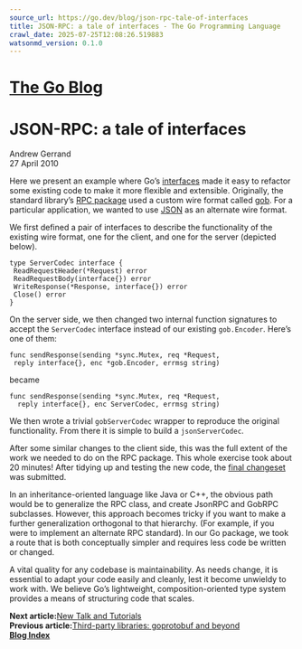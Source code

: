 ```yaml
---
source_url: https://go.dev/blog/json-rpc-tale-of-interfaces
title: JSON-RPC: a tale of interfaces - The Go Programming Language
crawl_date: 2025-07-25T12:08:26.519883
watsonmd_version: 0.1.0
---
```


# [The Go Blog](/blog/)

# JSON-RPC: a tale of interfaces

Andrew Gerrand  
27 April 2010 

Here we present an example where Go’s [interfaces](/doc/effective_go.html#interfaces_and_types) made it easy to refactor some existing code to make it more flexible and extensible. Originally, the standard library’s [RPC package](/pkg/net/rpc/) used a custom wire format called [gob](/pkg/encoding/gob/). For a particular application, we wanted to use [JSON](/pkg/encoding/json/) as an alternate wire format.

We first defined a pair of interfaces to describe the functionality of the existing wire format, one for the client, and one for the server (depicted below).
    
    
    type ServerCodec interface {
     ReadRequestHeader(*Request) error
     ReadRequestBody(interface{}) error
     WriteResponse(*Response, interface{}) error
     Close() error
    }
    

On the server side, we then changed two internal function signatures to accept the `ServerCodec` interface instead of our existing `gob.Encoder`. Here’s one of them:
    
    
    func sendResponse(sending *sync.Mutex, req *Request,
     reply interface{}, enc *gob.Encoder, errmsg string)
    

became
    
    
    func sendResponse(sending *sync.Mutex, req *Request,
      reply interface{}, enc ServerCodec, errmsg string)
    

We then wrote a trivial `gobServerCodec` wrapper to reproduce the original functionality. From there it is simple to build a `jsonServerCodec`.

After some similar changes to the client side, this was the full extent of the work we needed to do on the RPC package. This whole exercise took about 20 minutes! After tidying up and testing the new code, the [final changeset](https://github.com/golang/go/commit/dcff89057bc0e0d7cb14cf414f2df6f5fb1a41ec) was submitted.

In an inheritance-oriented language like Java or C++, the obvious path would be to generalize the RPC class, and create JsonRPC and GobRPC subclasses. However, this approach becomes tricky if you want to make a further generalization orthogonal to that hierarchy. (For example, if you were to implement an alternate RPC standard). In our Go package, we took a route that is both conceptually simpler and requires less code be written or changed.

A vital quality for any codebase is maintainability. As needs change, it is essential to adapt your code easily and cleanly, lest it become unwieldy to work with. We believe Go’s lightweight, composition-oriented type system provides a means of structuring code that scales.

**Next article:**[New Talk and Tutorials](/blog/new-talk-and-tutorials)  
**Previous article:**[Third-party libraries: goprotobuf and beyond](/blog/protobuf)  
**[Blog Index](/blog/all)**